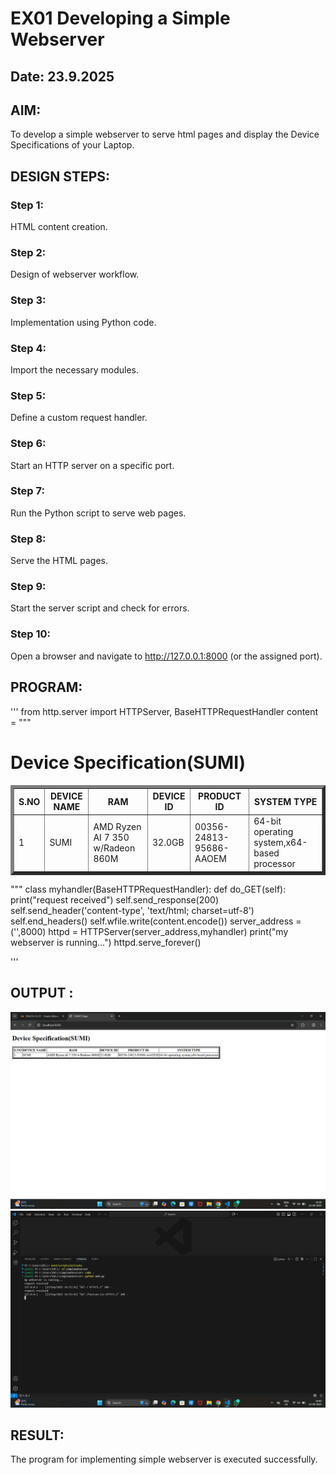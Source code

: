 # EX01 Developing a Simple Webserver
## Date: 23.9.2025

## AIM:
To develop a simple webserver to serve html pages and display the Device Specifications of your Laptop.

## DESIGN STEPS:
### Step 1: 
HTML content creation.

### Step 2:
Design of webserver workflow.

### Step 3:
Implementation using Python code.

### Step 4:
Import the necessary modules.

### Step 5:
Define a custom request handler.

### Step 6:
Start an HTTP server on a specific port.

### Step 7:
Run the Python script to serve web pages.

### Step 8:
Serve the HTML pages.

### Step 9:
Start the server script and check for errors.

### Step 10:
Open a browser and navigate to http://127.0.0.1:8000 (or the assigned port).

## PROGRAM:
'''
from http.server import HTTPServer, BaseHTTPRequestHandler
content = """
<!DOCTYPE html>
<html>
    <head>
       <title>
        sumi's Page
       </title>
    </head>
    <body>
        <h1><b>
            Device Specification(SUMI)
            </b>
        </h1>
        <table BORDER="5">
        <tr>
        <th>S.NO</th>
        <th>DEVICE NAME</th>
        <th>RAM</th>
        <th>DEVICE ID</th>
        <th>PRODUCT ID</th>
        <th>SYSTEM TYPE</th>
        </tr>
        <tr>
            <td>1</td>
        <td>SUMI</td>
        <td>AMD Ryzen AI 7 350 w/Radeon 860M</td>
        <td>32.0GB</td>
        <td>00356-24813-95686-AAOEM</td>
        <td>64-bit operating system,x64-based processor</td>
        </tr>
        </table>
    </body>
</html>
"""
class myhandler(BaseHTTPRequestHandler):
    def do_GET(self):
        print("request received")
        self.send_response(200)
        self.send_header('content-type', 'text/html; charset=utf-8')
        self.end_headers()
        self.wfile.write(content.encode())
server_address = ('',8000)
httpd = HTTPServer(server_address,myhandler)
print("my webserver is running...")
httpd.serve_forever()

'''
## OUTPUT :
![alt text](<Screenshot 2025-09-23 143845.png>)
![alt text](<Screenshot 2025-09-23 144058.png>)

## RESULT:
The program for implementing simple webserver is executed successfully.
